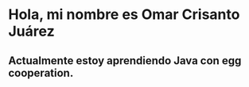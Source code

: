 # Hola, mi nombre es Omar Crisanto Juárez


## Actualmente estoy aprendiendo Java con egg cooperation.

